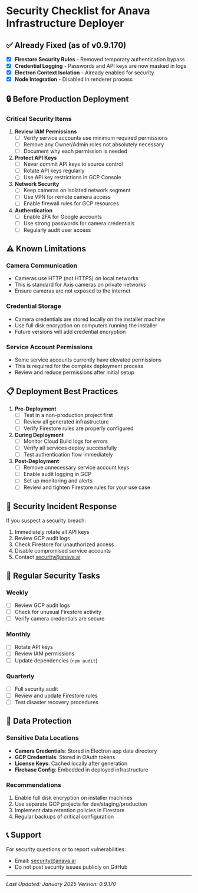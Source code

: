 # Security Checklist for Anava Infrastructure Deployer

## ✅ Already Fixed (as of v0.9.170)
- [x] **Firestore Security Rules** - Removed temporary authentication bypass
- [x] **Credential Logging** - Passwords and API keys are now masked in logs
- [x] **Electron Context Isolation** - Already enabled for security
- [x] **Node Integration** - Disabled in renderer process

## 🔒 Before Production Deployment

### Critical Security Items
1. **Review IAM Permissions**
   - [ ] Verify service accounts use minimum required permissions
   - [ ] Remove any Owner/Admin roles not absolutely necessary
   - [ ] Document why each permission is needed

2. **Protect API Keys**
   - [ ] Never commit API keys to source control
   - [ ] Rotate API keys regularly
   - [ ] Use API key restrictions in GCP Console

3. **Network Security**
   - [ ] Keep cameras on isolated network segment
   - [ ] Use VPN for remote camera access
   - [ ] Enable firewall rules for GCP resources

4. **Authentication**
   - [ ] Enable 2FA for Google accounts
   - [ ] Use strong passwords for camera credentials
   - [ ] Regularly audit user access

## ⚠️ Known Limitations

### Camera Communication
- Cameras use HTTP (not HTTPS) on local networks
- This is standard for Axis cameras on private networks
- Ensure cameras are not exposed to the internet

### Credential Storage
- Camera credentials are stored locally on the installer machine
- Use full disk encryption on computers running the installer
- Future versions will add credential encryption

### Service Account Permissions
- Some service accounts currently have elevated permissions
- This is required for the complex deployment process
- Review and reduce permissions after initial setup

## 📋 Deployment Best Practices

1. **Pre-Deployment**
   - [ ] Test in a non-production project first
   - [ ] Review all generated infrastructure
   - [ ] Verify Firestore rules are properly configured

2. **During Deployment**
   - [ ] Monitor Cloud Build logs for errors
   - [ ] Verify all services deploy successfully
   - [ ] Test authentication flow immediately

3. **Post-Deployment**
   - [ ] Remove unnecessary service account keys
   - [ ] Enable audit logging in GCP
   - [ ] Set up monitoring and alerts
   - [ ] Review and tighten Firestore rules for your use case

## 🚨 Security Incident Response

If you suspect a security breach:
1. Immediately rotate all API keys
2. Review GCP audit logs
3. Check Firestore for unauthorized access
4. Disable compromised service accounts
5. Contact security@anava.ai

## 📝 Regular Security Tasks

### Weekly
- [ ] Review GCP audit logs
- [ ] Check for unusual Firestore activity
- [ ] Verify camera credentials are secure

### Monthly
- [ ] Rotate API keys
- [ ] Review IAM permissions
- [ ] Update dependencies (`npm audit`)

### Quarterly
- [ ] Full security audit
- [ ] Review and update Firestore rules
- [ ] Test disaster recovery procedures

## 🔐 Data Protection

### Sensitive Data Locations
- **Camera Credentials**: Stored in Electron app data directory
- **GCP Credentials**: Stored in OAuth tokens
- **License Keys**: Cached locally after generation
- **Firebase Config**: Embedded in deployed infrastructure

### Recommendations
1. Enable full disk encryption on installer machines
2. Use separate GCP projects for dev/staging/production
3. Implement data retention policies in Firestore
4. Regular backups of critical configuration

## 📞 Support

For security questions or to report vulnerabilities:
- Email: security@anava.ai
- Do not post security issues publicly on GitHub

---

*Last Updated: January 2025*
*Version: 0.9.170*